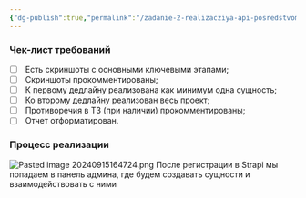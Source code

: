 ```yaml
---
{"dg-publish":true,"permalink":"/zadanie-2-realizacziya-api-posredstvom-strapi/"}
---
```


### Чек-лист требований

- [ ]  Есть скриншоты с основными ключевыми этапами;
- [ ]  Скриншоты прокомментированы;
- [ ]  К первому дедлайну реализована как минимум одна сущность;
- [ ]  Ко второму дедлайну реализован весь проект;
- [ ]  Противоречия в ТЗ (при наличии) прокомментированы;
- [ ]  Отчет отформатирован.

### Процесс реализации

![Pasted image 20240915164724.png](/img/user/Pasted%20image%2020240915164724.png)
После регистрации в Strapi мы попадаем в панель админа, где будем создавать сущности и взаимодействовать с ними



